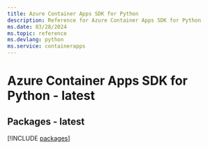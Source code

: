 ```yaml
---
title: Azure Container Apps SDK for Python
description: Reference for Azure Container Apps SDK for Python
ms.date: 03/28/2024
ms.topic: reference
ms.devlang: python
ms.service: containerapps
---
```

# Azure Container Apps SDK for Python - latest
## Packages - latest
[!INCLUDE [packages](container-apps-index.md)]